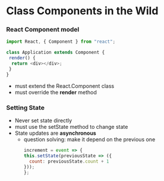 # Class Components in the Wild

### React Component model
```js
import React, { Component } from "react";

class Application extends Component {
 render() {
  return <div></div>;
 }
}
```
- must extend the React.Component class
- must override the **render** method 


### Setting State

- Never set state directly
- must use the setState method to change state
- State updates are **asynchronous**
  - question solving: make it depend on the previous one
    ```js
    increment = event => {
    this.setState(previousState => ({
      count: previousState.count + 1
    }));
    };
    ```